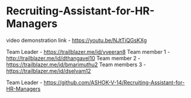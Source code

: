 # Recruiting-Assistant-for-HR-Managers

video demonstration link - https://youtu.be/NJtTiQGsKXg

Team Leader - https://trailblazer.me/id/vveeran8  Team member 1 - http://trailblazer.me/id/dthangavel10  Team member 2 - https://trailblazer.me/id/bmarimuthu2  Team members 3 - https://trailblazer.me/id/dselvam12

Team Leader - https://github.com/ASHOK-V-14/Recruiting-Assistant-for-HR-Managers
